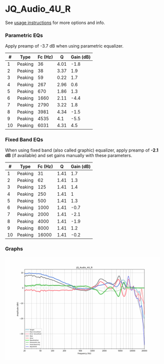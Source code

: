 # JQ_Audio_4U_R
See [usage instructions](https://github.com/jaakkopasanen/AutoEq#usage) for more options and info.

### Parametric EQs
Apply preamp of -3.7 dB when using parametric equalizer.

|   # | Type    |   Fc (Hz) |    Q |   Gain (dB) |
|-----|---------|-----------|------|-------------|
|   1 | Peaking |        36 | 4.01 |        -1.8 |
|   2 | Peaking |        38 | 3.37 |         1.9 |
|   3 | Peaking |        59 | 0.22 |         1.7 |
|   4 | Peaking |       267 | 2.96 |         0.6 |
|   5 | Peaking |       670 | 1.86 |         1.3 |
|   6 | Peaking |      1660 | 2.11 |        -4.4 |
|   7 | Peaking |      2790 | 3.22 |         1.8 |
|   8 | Peaking |      3981 | 4.34 |        -1.5 |
|   9 | Peaking |      4535 | 4.1  |        -5.5 |
|  10 | Peaking |      6031 | 4.31 |         4.5 |

### Fixed Band EQs
When using fixed band (also called graphic) equalizer, apply preamp of **-2.1 dB** (if available) and set gains manually with these parameters.

|   # | Type    |   Fc (Hz) |    Q |   Gain (dB) |
|-----|---------|-----------|------|-------------|
|   1 | Peaking |        31 | 1.41 |         1.7 |
|   2 | Peaking |        62 | 1.41 |         1.3 |
|   3 | Peaking |       125 | 1.41 |         1.4 |
|   4 | Peaking |       250 | 1.41 |         1   |
|   5 | Peaking |       500 | 1.41 |         1.3 |
|   6 | Peaking |      1000 | 1.41 |        -0.7 |
|   7 | Peaking |      2000 | 1.41 |        -2.1 |
|   8 | Peaking |      4000 | 1.41 |        -1.9 |
|   9 | Peaking |      8000 | 1.41 |         1.2 |
|  10 | Peaking |     16000 | 1.41 |        -0.2 |

### Graphs
![](./JQ_Audio_4U_R.png)

